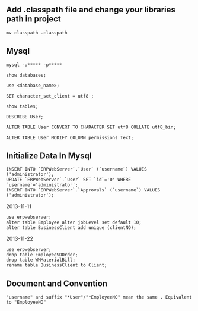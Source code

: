 

## Add .classpath file and change your libraries path in project

	mv classpath .classpath




## Mysql

	mysql -u***** -p*****

	show databases;

	use <database_name>;

	SET character_set_client = utf8 ; 

	show tables;

	DESCRIBE User;
	
	ALTER TABLE User CONVERT TO CHARACTER SET utf8 COLLATE utf8_bin;
	
	ALTER TABLE User MODIFY COLUMN permissions Text;
	
	
	
	
## Initialize Data In Mysql 
	
	INSERT INTO `ERPWebServer`.`User` (`username`) VALUES ('administrator');
	UPDATE `ERPWebServer`.`User` SET `id`='0' WHERE `username`='administrator';
	INSERT INTO `ERPWebServer`.`Approvals` (`username`) VALUES ('administrator');
	
	
	
	
	
2013-11-11
	
	use erpwebserver;
	alter table Employee alter jobLevel set default 10;
	alter table BusinessClient add unique (clientNO);
	
	
2013-11-22

	use erpwebserver;
	drop table EmployeeSDOrder;
	drop table WHMaterialBill;
	rename table BusinessClient to Client;


## Document and Convention

	"username" and suffix "*User"/"*EmployeeNO" mean the same . Equivalent to "EmployeeNO"
